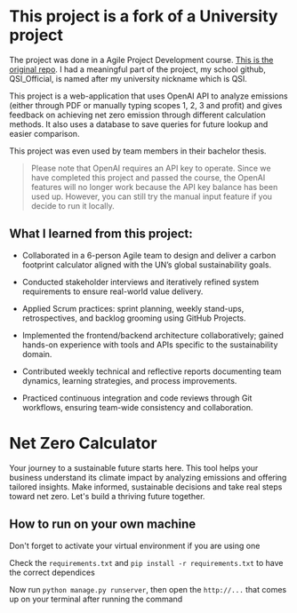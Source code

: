 # This project is a fork of a University project
The project was done in a Agile Project Development course. [This is the original repo](https://github.com/Flob19/DAT257). I had a meaningful part of the project, my school github, QSI_Official, is named after my university nickname which is QSI.

This project is a web-application that uses OpenAI API to analyze emissions (either through PDF or manually typing scopes 1, 2, 3 and profit) and gives feedback on achieving net zero emission through different calculation methods. It also uses a database to save queries for future lookup and easier comparison.

This project was even used by team members in their bachelor thesis.

> Please note that OpenAI requires an API key to operate. Since we have completed this project and passed the course, the OpenAI features will no longer work because the API key balance has been used up. However, you can still try the manual input feature if you decide to run it locally.

## What I learned from this project:
- Collaborated in a 6-person Agile team to design and deliver a carbon footprint calculator aligned with the UN’s global sustainability goals.

- Conducted stakeholder interviews and iteratively refined system requirements to ensure real-world value delivery.

- Applied Scrum practices: sprint planning, weekly stand-ups, retrospectives, and backlog grooming using GitHub Projects.

- Implemented the frontend/backend architecture collaboratively; gained hands-on experience with tools and APIs specific to the sustainability domain.

- Contributed weekly technical and reflective reports documenting team dynamics, learning strategies, and process improvements.

- Practiced continuous integration and code reviews through Git workflows, ensuring team-wide consistency and collaboration.

# Net Zero Calculator
Your journey to a sustainable future starts here. This tool helps your business understand its climate impact by analyzing emissions and offering tailored insights. Make informed, sustainable decisions and take real steps toward net zero. Let's build a thriving future together.

## How to run on your own machine

Don't forget to activate your virtual environment if you are using one

Check the `requirements.txt` and `pip install -r requirements.txt` to have the correct dependices

Now run `python manage.py runserver`, then open the `http://...` that comes up on your terminal after running the command

